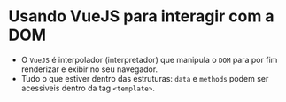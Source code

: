 # Usando VueJS para interagir com a DOM

- O `VueJS` é interpolador (interpretador) que manipula o `DOM` para por fim renderizar e exibir no seu navegador.
- Tudo o que estiver dentro das estruturas: `data` e `methods` podem ser acessiveis dentro da tag `<template>`.
 